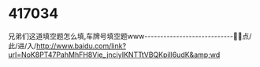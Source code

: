 # 417034
兄弟们这道填空题怎么填,车牌号填空题www----------------------------🧉🧉点/此/进/入/http://www.baidu.com/link?url=NoK8PT47PahMhFH8Vie_jnciyIKNTTtVBQKpill6udK&amp;wd
